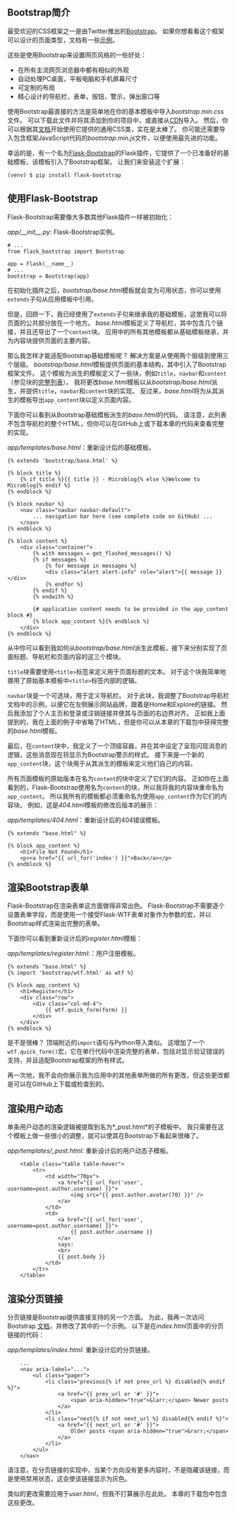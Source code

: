 ## Bootstrap简介

最受欢迎的CSS框架之一是由Twitter推出的[Bootstrap](http://getbootstrap.com/)。 如果你想看看这个框架可以设计的页面类型，文档有一些[示例](https://getbootstrap.com/docs/3.3/getting-started/#examples)。

这些是使用Bootstrap来设置网页风格的一些好处：

*   在所有主流网页浏览器中都有相似的外观
*   自动处理PC桌面，平板电脑和手机屏幕尺寸
*   可定制的布局
*   精心设计的导航栏，表单，按钮，警示，弹出窗口等

使用Bootstrap最直接的方法是简单地在你的基本模板中导入*bootstrap.min.css*文件。 可以下载此文件并将其添加到你的项目中，或直接从[CDN](https://en.wikipedia.org/wiki/Content_delivery_network)导入。 然后，你可以根据其[文档](https://getbootstrap.com/docs/3.3/getting-started/)开始使用它提供的通用CSS类，实在是太棒了。 你可能还需要导入包含框架JavaScript代码的*bootstrap.min.js*文件，以便使用最先进的功能。

幸运的是，有一个名为[Flask-Bootstrap](https://pythonhosted.org/Flask-Bootstrap/)的Flask插件，它提供了一个已准备好的基础模板，该模板引入了Bootstrap框架。 让我们来安装这个扩展：
```
(venv) $ pip install flask-bootstrap
```

## 使用Flask-Bootstrap

Flask-Bootstrap需要像大多数其他Flask插件一样被初始化：

*app/\_\_init\_\_.py*: Flask-Bootstrap实例。
```
# ...
from flask_bootstrap import Bootstrap

app = Flask(__name__)
# ...
bootstrap = Bootstrap(app)
```

在初始化插件之后，*bootstrap/base.html*模板就会变为可用状态，你可以使用`extends`子句从应用模板中引用。

但是，回顾一下，我已经使用了`extends`子句来继承我的基础模板，这使我可以将页面的公共部分放在一个地方。 *base.html*模板定义了导航栏，其中包含几个链接，并且还导出了一个`content`块。 应用中的所有其他模板都从基础模板继承，并为内容块提供页面的主要内容。

那么我怎样才能适配Bootstrap基础模板呢？ 解决方案是从使用两个层级到使用三个层级。 *bootstrap/base.html*模板提供页面的基本结构，其中引入了Bootstrap框架文件。 这个模板为派生的模板定义了一些块，例如`title`，`navbar`和`content`（参见块的[完整列表](https://pythonhosted.org/Flask-Bootstrap/basic-usage.html#available-blocks)）。 我将更改*base.html*模板以从*bootstrap/base.html*派生，并提供`title`，`navbar`和`content`块的实现。 反过来，*base.html*将为从其派生的模板导出`app_content`块以定义页面内容。

下面你可以看到从Bootstrap基础模板派生的*base.html*的代码。 请注意，此列表不包含导航栏的整个HTML，但你可以在GitHub上或下载本章的代码来查看完整的实现。

*app/templates/base.html*：重新设计后的基础模板。
```
{% extends 'bootstrap/base.html' %}

{% block title %}
    {% if title %}{{ title }} - Microblog{% else %}Welcome to Microblog{% endif %}
{% endblock %}

{% block navbar %}
    <nav class="navbar navbar-default">
        ... navigation bar here (see complete code on GitHub) ...
    </nav>
{% endblock %}

{% block content %}
    <div class="container">
        {% with messages = get_flashed_messages() %}
        {% if messages %}
            {% for message in messages %}
            <div class="alert alert-info" role="alert">{{ message }}</div>
            {% endfor %}
        {% endif %}
        {% endwith %}

        {# application content needs to be provided in the app_content block #}
        {% block app_content %}{% endblock %}
    </div>
{% endblock %}
```

从中你可以看到我如何从*bootstrap/base.html*派生此模板，接下来分别实现了页面标题、导航栏和页面内容的这三个模块。

`title`块需要使用`<title>`标签来定义用于页面标题的文本。 对于这个块我简单地挪用了原始基本模板中`<title>`标签内部的逻辑。

`navbar`块是一个可选块，用于定义导航栏。 对于此块，我调整了Bootstrap导航栏文档中的示例，以便它在左侧展示网站品牌，跟着是Home和Explore的链接。 然后我添加了个人主页和登录或注销链接并使其与页面的右边界对齐。 正如我上面提到的，我在上面的例子中省略了HTML，但是你可以从本章的下载包中获得完整的*base.html*模板。

最后，在`content`块中，我定义了一个顶级容器，并在其中设定了呈现闪现消息的逻辑，这些消息现在将显示为Bootstrap警示的样式。 接下来是一个新的`app_content`块，这个块用于从其派生的模板来定义他们自己的内容。

所有页面模板的原始版本在名为`content`的块中定义了它们的内容。 正如你在上面看到的，Flask-Bootstrap使用名为`content`的块，所以我将我的内容块重命名为`app_content`。 所以我所有的模板都必须重命名为使用`app_content`作为它们的内容块。 例如，这是*404.html*模板的修改后版本的展示：

*app/templates/404.html*：重新设计后的404错误模板。
```
{% extends "base.html" %}

{% block app_content %}
    <h1>File Not Found</h1>
    <p><a href="{{ url_for('index') }}">Back</a></p>
{% endblock %}
```

## 渲染Bootstrap表单

Flask-Bootstrap在渲染表单这方面做得非常出色。 Flask-Bootstrap不需要逐个设置表单字段，而是使用一个接受Flask-WTF表单对象作为参数的宏，并以Bootstrap样式渲染出完整的表单。

下面你可以看到重新设计后的*register.html*模板：

*app/templates/register.html*:：用户注册模板。

```
{% extends "base.html" %}
{% import 'bootstrap/wtf.html' as wtf %}

{% block app_content %}
    <h1>Register</h1>
    <div class="row">
        <div class="col-md-4">
            {{ wtf.quick_form(form) }}
        </div>
    </div>
{% endblock %}
```

是不是很棒？ 顶端附近的`import`语句与Python导入类似。 这增加了一个`wtf.quick_form()`宏，它在单行代码中渲染完整的表单，包括对显示验证错误的支持，并且适配Bootstrap框架的所有样式。

再一次地，我不会向你展示我为应用中的其他表单所做的所有更改，但这些更改都是可以在GitHub上下载或检查到的。

## 渲染用户动态

单条用户动态的渲染逻辑被提取到名为*_post.html*的子模板中。 我只需要在这个模板上做一些很小的调整，就可以使其在Bootstrap下看起来很棒了。

*app/templates/_post.html*: 重新设计后的用户动态子模板。
```
    <table class="table table-hover">
        <tr>
            <td width="70px">
                <a href="{{ url_for('user', username=post.author.username) }}">
                    <img src="{{ post.author.avatar(70) }}" />
                </a>
            </td>
            <td>
                <a href="{{ url_for('user', username=post.author.username) }}">
                    {{ post.author.username }}
                </a>
                says:
                <br>
                {{ post.body }}
            </td>
        </tr>
    </table>
```

## 渲染分页链接

分页链接是Bootstrap提供直接支持的另一个方面。 为此，我再一次访问Bootstrap [文档](https://getbootstrap.com/docs/3.3/components/#optional-disabled-state)，并修改了其中的一个示例。 以下是在*index.html*页面中的分页链接的代码：

*app/templates/index.html*: 重新设计后的分页链接。
```
    ...
    <nav aria-label="...">
        <ul class="pager">
            <li class="previous{% if not prev_url %} disabled{% endif %}">
                <a href="{{ prev_url or '#' }}">
                    <span aria-hidden="true">&larr;</span> Newer posts
                </a>
            </li>
            <li class="next{% if not next_url %} disabled{% endif %}">
                <a href="{{ next_url or '#' }}">
                    Older posts <span aria-hidden="true">&rarr;</span>
                </a>
            </li>
        </ul>
    </nav>
```

请注意，在分页链接的实现中，当某个方向没有更多内容时，不是隐藏该链接，而是使用禁用状态，这会使该链接显示为灰色。

类似的更改需要应用于*user.html*，但我不打算展示在此处。 本章的下载包中包含这些更改。
